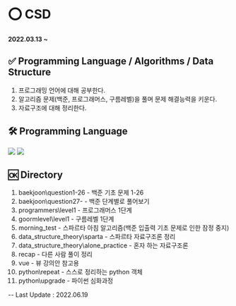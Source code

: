 # ⭕ CSD
#### 2022.03.13 ~ 

## ✅ Programming Language / Algorithms / Data Structure
1. 프로그래밍 언어에 대해 공부한다.
2. 알고리즘 문제(백준, 프로그래머스, 구름레벨)을 풀며 문제 해결능력을 키운다.
3. 자료구조에 대해 정리한다.

## 🛠 Programming Language
<img src="https://img.shields.io/badge/Python-3776AB?style=for-the-badge&logo=Python&logoColor=white"> <img src="https://img.shields.io/badge/JAVA-007396?style=for-the-badge&logo=java&logoColor=white">


## 🆗 Directory
1. baekjoon\question1-26 - 백준 기초 문제 1-26
2. baekjoon\question27- - 백준 단계별로 풀어보기
3. programmers\level1 - 프로그래머스 1단계 
4. goormlevel\level1 - 구름레벨 1단계
5. morning_test - 스파르타 아침 알고리즘(백준 입출력 기초 문제로 인한 잠정 중지)
6. data_structure_theory\sparta - 스파르타 자료구조론 정리
7. data_structure_theory\alone_practice - 혼자 하는 자료구조론
8. recap - 다른 사람 풀이 정리
9. vue - 뷰 강의안 참고용
10. python\repeat - 스스로 정리하는 python 객체
11. python\upgrade - 파이썬 심화과정

-- Last Update : 2022.06.19
